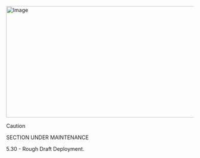 <img width="1920" height="300" alt="Image" src="https://github.com/user-attachments/assets/a450788a-254d-486e-9efd-4639705fae2a" />















> [!Caution]
> SECTION UNDER MAINTENANCE







5.30 - Rough Draft Deployment.
